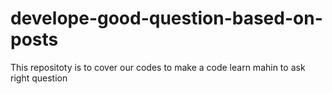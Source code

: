 # develope-good-question-based-on-posts
This repositoty is to cover our codes to make a code learn mahin to ask right question
